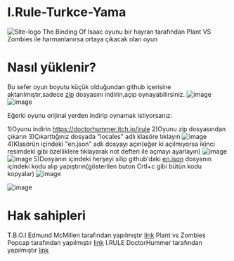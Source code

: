 # I.Rule-Turkce-Yama
![Site-logo](https://github.com/BeytullahEvmek/I.Rule-T-rkce-Yama/assets/130393344/981ad344-b6e0-40af-9831-6d8ebd5d5da3)
The Binding Of Isaac oyunu bir hayran tarafından Plant VS Zombies ile harmanlanırsa ortaya çıkacak olan oyun
# Nasıl yüklenir?
Bu sefer oyun boyutu küçük olduğundan github içerisine aktarılmıştır,sadece [zip](https://github.com/BeytullahEvmek/I.Rule-T-rkce-Yama/blob/main/IRULE%20v0.2.0.6.zip) dosyasını indirin,açıp oynayabilirsiniz.
![image](https://github.com/BeytullahEvmek/I.Rule-T-rkce-Yama/assets/130393344/0ee0b557-d15d-4cb2-b412-866715d4b79b)
![image](https://github.com/BeytullahEvmek/I.Rule-T-rkce-Yama/assets/130393344/be00d677-07ec-4727-b3e2-21d21a7b7491)

Eğerki oyunu orijinal yerden indirip oynamak istiyorsanız:

1)Oyunu indirin  https://doctorhummer.itch.io/irule
2)Oyunu zip dosyasından çıkarın
3)Çıkarttığınız dosyada "locales" adlı klasöre tıklayın
![image](https://github.com/BeytullahEvmek/I.Rule-T-rkce-Yama/assets/130393344/21a60cae-5fad-4132-8d04-43137e332948)
4)Klasörün içindeki "en.json" adlı dosyayı açın(eğer ki açılmıyorsa ikinci resimdeki gibi özelliklere tıklayarak not defteri ile açmayı ayarlayın)
![image](https://github.com/BeytullahEvmek/I.Rule-T-rkce-Yama/assets/130393344/8cf9211d-d5e9-4aa1-a9cf-45bf3dd7168a)
![image](https://github.com/BeytullahEvmek/I.Rule-T-rkce-Yama/assets/130393344/e3d21420-bed7-44e7-bc00-0b85a225b9c0)
5)Dosyanın içindeki herşeyi silip github'daki [en.json](https://github.com/BeytullahEvmek/I.Rule-T-rkce-Yama/blob/main/en.json) dosyanın içindeki kodu alıp yapıştırın(gösterilen buton Crtl+c gibi bütün kodu kopyalar)
![image](https://github.com/BeytullahEvmek/I.Rule-T-rkce-Yama/assets/130393344/e875ea1f-3e1d-450b-bf98-c8d70cda695f)

![image](https://github.com/BeytullahEvmek/I.Rule-T-rkce-Yama/assets/130393344/3a7980bf-9a60-4b84-8be2-3ac23d3b7ff0)
# Hak sahipleri
T.B.O.I Edmund McMillen tarafından yapılmıştır [link](https://store.steampowered.com/app/250900/The_Binding_of_Isaac_Rebirth/)
Plant vs Zombies Popcap tarafından yapılmıştır [link](https://store.steampowered.com/app/3590/Plants_vs_Zombies_GOTY_Edition/)
I.RULE DoctorHummer tarafından yapılmıştır [link](https://doctorhummer.itch.io/irule)

